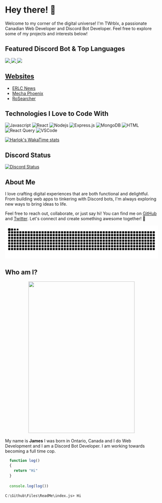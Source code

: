 # Hey there! 👋

Welcome to my corner of the digital universe! I'm TWrblx, a passionate Canadian Web Developer and Discord Bot Developer. Feel free to explore some of my projects and interests below!

## Featured Discord Bot & Top Languages
<div>
  <a href="https://top.gg/bot/1182682121094049923">
    <img src="https://top.gg/api/widget/1182682121094049923.svg">
  </a>
  <a href="https://github.com/anuraghazra/github-readme-stats">
    <img src="https://github-readme-stats.vercel.app/api/top-langs/?username=TwrblxDevs&title_color=2257EA&bg_color=f7f7f7&min_height=380px&max_height=380px">
  </a>
  <a href="https://discord.c99.nl/widget/theme-1/1182682121094049923.png">
    <img src="https://discord.c99.nl/widget/theme-1/1182682121094049923.png">
</div>

## Websites
- [ERLC News](https://erlcnews.web.app/)
- [Mecha Phoenix](https://mechaphoenix7722.com/)
- [RoSearcher](https://rosearcher.xyz)

## Technologies I Love to Code With
 ![Javascript](https://img.shields.io/badge/Javascript-F0DB4F?style=for-the-badge&labelColor=black&logo=javascript&logoColor=F0DB4F)
 ![React](https://img.shields.io/badge/-React-61DBFB?style=for-the-badge&labelColor=black&logo=react&logoColor=61DBFB)
 ![Nodejs](https://img.shields.io/badge/Nodejs-3C873A?style=for-the-badge&labelColor=black&logo=node.js&logoColor=3C873A)
 ![Express.js](https://img.shields.io/badge/Express.js-000000?style=for-the-badge&logo=express&logoColor=white)
 ![MongoDB](https://img.shields.io/badge/MongoDB-4EA94B?style=for-the-badge&logo=mongodb&logoColor=white)
 ![HTML](https://img.shields.io/badge/HTML5-E34F26?style=for-the-badge&logo=html5&logoColor=white)
 ![React Query](https://img.shields.io/badge/-React_Query-FF4154?style=for-the-badge&logo=react%20query&logoColor=white)
 ![VSCode](https://img.shields.io/badge/Visual_Studio-0078d7?style=for-the-badge&logo=visual%20studio&logoColor=white)

 [![Harlok's WakaTime stats](https://github-readme-stats.vercel.app/api/wakatime?username=TwrblxDevs
)](https://github.com/anuraghazra/github-readme-stats)

## Discord Status
[![Discord Status](https://api.discord-status.me/919674489581731842?nitro&boost=3&gradient=%23000000%2C%23bf0dc3%2C%23000000%2C%23bf0dc3)]([https://discord.c99.nl/widget/theme-1/919674489581731842.png](https://api.discord-status.me/919674489581731842?nitro&boost=3&gradient=%23000000%2C%23bf0dc3%2C%23000000%2C%23bf0dc3))

## About Me
I love crafting digital experiences that are both functional and delightful. From building web apps to tinkering with Discord bots, I'm always exploring new ways to bring ideas to life.

Feel free to reach out, collaborate, or just say hi! You can find me on [GitHub](https://github.com/TwrblxDevs) and [Twitter](https://twitter.com/TW_rblx4). Let's connect and create something awesome together! 🚀

<p align="center">
  <img src="https://github.com/VishwaGauravIn/VishwaGauravIn/blob/output/github-contribution-grid-snake.svg">
</p>


## Who am I?
<p align="center">
    <img src="https://us-east-1.tixte.net/uploads/cdn.rosearcher.xyz/James.png" width="350" height="500">
</p>

My name is <b>James</b> I was born in Ontario, Canada and I do Web Development and I am a Discord Bot Developer. I am working towards becoming a full time cop. 


```javascript
  function log()
  {
    return "Hi"
  }

  console.log(log())
```
`C:\Github\Files\ReadMe\index.js> Hi`
